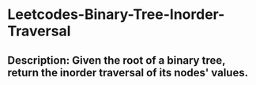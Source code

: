 # Leetcodes-Binary-Tree-Inorder-Traversal
## Description: Given the root of a binary tree, return the inorder traversal of its nodes' values.

